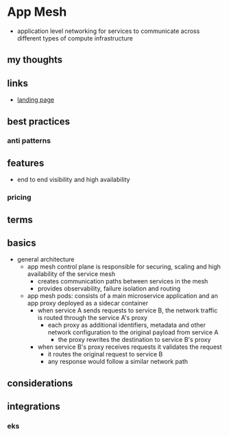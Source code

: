 # App Mesh

- application level networking for services to communicate across different types of compute infrastructure

## my thoughts

## links

- [landing page](https://aws.amazon.com/app-mesh/?did=ap_card&trk=ap_card)

## best practices

### anti patterns

## features

- end to end visibility and high availability

### pricing

## terms

## basics

- general architecture
  - app mesh control plane is responsible for securing, scaling and high availability of the service mesh
    - creates communication paths between services in the mesh
    - provides observability, failure isolation and routing
  - app mesh pods: consists of a main microservice application and an app proxy deployed as a sidecar container
    - when service A sends requests to service B, the network traffic is routed through the service A's proxy
      - each proxy as additional identifiers, metadata and other network configuration to the original payload from service A
        - the proxy rewrites the destination to service B's proxy
    - when service B's proxy receives requests it validates the request
      - it routes the original request to service B
      - any response would follow a similar network path

## considerations

## integrations

### eks
